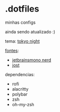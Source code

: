 # .dotfiles
minhas configs

ainda sendo atualizado :)

tema: [tokyo night](https://www.xfce-look.org/p/1681315)

[fontes](https://github.com/ryanoasis/nerd-fonts): 
- [jetbrainsmono nerd](https://github.com/ryanoasis/nerd-fonts/releases/download/v3.0.2/JetBrainsMono.tar.xz)
- [jost](https://fonts.google.com/specimen/Jost)

dependencias:
- rofi
- alacritty
- polybar
- zsh
- oh-my-zsh
